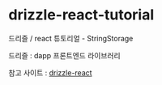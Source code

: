 # drizzle-react-tutorial
드리즐 / react  튜토리얼 - StringStorage

드리즐 : dapp 프론트엔드 라이브러리 

참고 사이트 : [drizzle-react](https://www.trufflesuite.com/guides/getting-started-with-drizzle-and-react)
